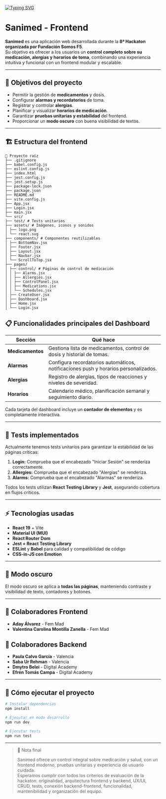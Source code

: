 
[![Typing SVG](https://readme-typing-svg.demolab.com?font=Fira+Code&weight=300&size=18&duration=2000&pause=1000&color=9D45C3&width=435&lines=Bienvenid%40+al+repositorio+de+Sanimed;proyecto+para+la+8%C2%AA+Hackaton;Organizada+por+Fundaci%C3%B3n+Somos+F5)](https://git.io/typing-svg)

# Sanimed - Frontend

**Sanimed** es una aplicación web desarrollada durante la **8ª Hackaton organizada por Fundación Somos F5**.  
Su objetivo es ofrecer a los usuarios un **control completo sobre su medicación, alergias y horarios de toma**, combinando una experiencia intuitiva y funcional con un frontend modular y escalable.

---

## 🚀 Objetivos del proyecto

- Permitir la gestión de **medicamentos** y dosis.
- Configurar **alarmas y recordatorios** de toma.
- Registrar y controlar **alergias**.
- Planificar y visualizar **horarios de medicación**.
- Garantizar **pruebas unitarias y estabilidad** del frontend.
- Proporcionar un **modo oscuro** con buena visibilidad de textos.

---

## 🏗 Estructura del frontend

```
📁 Proyecto raíz
├── .gitignore
├── babel.config.js
├── eslint.config.js
├── index.html
├── jest.config.js
├── jest.setup.js
├── package-lock.json
├── package.json
├── README.md
├── vite.config.js
├── App.jsx
├── Login.jsx
├── main.jsx
└── src/
├── test/ # Tests unitarios
├── assets/ # Imágenes, iconos y sonidos
│ ├── logo.png
│ └── react.svg
├── components/ # Componentes reutilizables
│ ├── BottomNav.jsx
│ ├── Footer.jsx
│ ├── Layout.jsx
│ ├── Navbar.jsx
│ └── ScrollToTop.jsx
├── pages/
│ ├── control/ # Páginas de control de medicación
│ │ ├── Alarms.jsx
│ │ ├── Allergies.jsx
│ │ ├── ControlPanel.jsx
│ │ ├── Medications.jsx
│ │ └── Schedules.jsx
│ ├── CreateUser.jsx
│ ├── Dashboard.jsx
│ ├── Home.jsx
│ └── Login.jsx
```
## 📋 Funcionalidades principales del Dashboard

| Sección        | Qué hace                                                                 |
|----------------|--------------------------------------------------------------------------|
| **Medicamentos** | Gestiona lista de medicamentos, control de dosis y historial de tomas. |
| **Alarmas**      | Configura recordatorios automáticos, notificaciones push y horarios personalizados. |
| **Alergias**     | Registro de alergias, tipos de reacciones y niveles de severidad.       |
| **Horarios**     | Calendario médico, planificación semanal y seguimiento diario.          |

Cada tarjeta del dashboard incluye un **contador de elementos** y es completamente interactiva.  

---

## 🧪 Tests implementados

Actualmente tenemos tests unitarios para garantizar la estabilidad de las páginas críticas:

1. **Login:** Comprueba que el encabezado "Iniciar Sesión" se renderiza correctamente.
2. **Allergies:** Comprueba que el encabezado "Alergias" se renderiza.
3. **Alarms:** Comprueba que el encabezado "Alarmas" se renderiza.

Todos los tests utilizan **React Testing Library** y **Jest**, asegurando cobertura en flujos críticos.

---

## ⚡ Tecnologías usadas

- **React 19** + Vite
- **Material UI (MUI)**
- **React Router Dom**
- **Jest + React Testing Library**
- **ESLint** y **Babel** para calidad y compatibilidad de código
- **CSS-in-JS con Emotion**

---

## 🌙 Modo oscuro

El modo oscuro se aplica a **todas las páginas**, manteniendo contraste y visibilidad de texto, contadores y botones.

---

## 👥 Colaboradores Frontend

- **Aday Álvarez** - Fem Mad  
- **Valentina Carolina Montilla Zanella** - Fem Mad  

## 👥 Colaboradores Backend

- **Paula Calvo García** - Valencia  
- **Saba Ur Rehman** - Valencia  
- **Dmytro Belei** - Digital Academy  
- **Efrén Tomás Campa** - Digital Academy

---

## 📌 Cómo ejecutar el proyecto

```bash
# Instalar dependencias
npm install

# Ejecutar en modo desarrollo
npm run dev

# Ejecutar tests
npm run test

```
---

> 📝 Nota final
>
> Sanimed ofrece un control integral sobre medicación y salud, con un frontend moderno, pruebas unitarias y experiencia de usuario cuidada.  
> Esperamos cumplir con todos los criterios de evaluación de la hackaton: originalidad, arquitectura frontend y backend, UX/UI, CRUD, tests, conexión backend-frontend, funcionalidad, mantenibilidad y organización del equipo.

